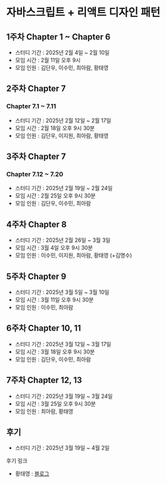 # 자바스크립트 + 리액트 디자인 패턴

## 1주차 Chapter 1 ~ Chapter 6

- 스터디 기간 : 2025년 2월 4일 ~ 2월 10일
- 모임 시간 : 2월 11일 오후 9시
- 모임 인원 : 김단우, 이수민, 최아람, 황태영

## 2주차 Chapter 7

### Chapter 7.1 ~ 7.11

- 스터디 기간 : 2025년 2월 12일 ~ 2월 17일
- 모임 시간 : 2월 18일 오후 9시 30분
- 모임 인원 : 김단우, 이지원, 최아람, 황태영

## 3주차 Chapter 7

### Chapter 7.12 ~ 7.20

- 스터디 기간 : 2025년 2월 19일 ~ 2월 24일
- 모임 시간 : 2월 25일 오후 9시 30분
- 모임 인원 : 김단우, 이수민, 최아람

## 4주차 Chapter 8

- 스터디 기간 : 2025년 2월 26일 ~ 3월 3일
- 모임 시간 : 3월 4일 오후 9시 30분
- 모임 인원 : 이수민, 이지원, 최아람, 황태영 (+김명수)

## 5주차 Chapter 9

- 스터디 기간 : 2025년 3월 5일 ~ 3월 10일
- 모임 시간 : 3월 11일 오후 9시 30분
- 모임 인원 : 이수민, 최아람

## 6주차 Chapter 10, 11

- 스터디 기간 : 2025년 3월 12일 ~ 3월 17일
- 모임 시간 : 3월 18일 오후 9시 30분
- 모임 인원 : 김단우, 이수민, 최아람

## 7주차 Chapter 12, 13

- 스터디 기간 : 2025년 3월 19일 ~ 3월 24일
- 모임 시간 : 3월 25일 오후 9시 30분
- 모임 인원 : 최아람, 황태영

## 후기

- 스터디 기간 : 2025년 3월 19일 ~ 4월 2일

후기 링크

- 황태영 : <a href="https://velog.io/@hty0525/JavaScript-React-%EB%94%94%EC%9E%90%EC%9D%B8-%ED%8C%A8%ED%84%B4%EC%9D%84-%EC%9D%BD%EA%B3%A0" target="_blank">블로그</a>
